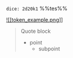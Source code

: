 `dice: 2d20k1` %%tes%%

[![[token_example.png]]](http://link.com)


>Quote block
> - point
>   - subpoint



